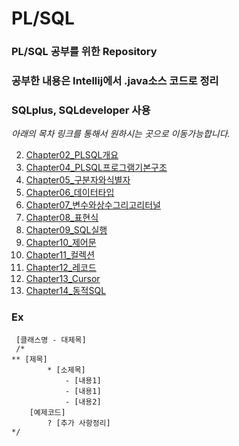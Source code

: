 # PL/SQL

### PL/SQL 공부를 위한 Repository
### 공부한 내용은 Intellij에서 .java소스 코드로 정리
###
### SQLplus, SQLdeveloper 사용

_아래의 목차 링크를 통해서 원하시는 곳으로 이동가능합니다._

2. [Chapter02_PLSQL개요](https://github.com/llhbum/PLSQL/blob/master/src/Chapter02_PLSQL%EA%B0%9C%EC%9A%94.java)
4. [Chapter04_PLSQL프로그램기본구조](https://github.com/llhbum/PLSQL/blob/master/src/Chapter04_PLSQL%ED%94%84%EB%A1%9C%EA%B7%B8%EB%9E%A8%EA%B8%B0%EB%B3%B8%EA%B5%AC%EC%A1%B0.java)
5. [Chapter05_구분자와식별자](https://github.com/llhbum/PLSQL/blob/master/src/Chapter05_%EA%B5%AC%EB%B6%84%EC%9E%90%EC%99%80%EC%8B%9D%EB%B3%84%EC%9E%90.java)
6. [Chapter06_데이터타입](https://github.com/llhbum/PLSQL/blob/master/src/Chapter06_%EB%8D%B0%EC%9D%B4%ED%84%B0%ED%83%80%EC%9E%85.java)
7. [Chapter07_변수와상수그리고리터널](https://github.com/llhbum/PLSQL/blob/master/src/Chapter07_%EB%B3%80%EC%88%98%EC%99%80%EC%83%81%EC%88%98%EA%B7%B8%EB%A6%AC%EA%B3%A0%EB%A6%AC%ED%84%B0%EB%84%90.java)
8. [Chapter08_표현식](https://github.com/llhbum/PLSQL/blob/master/src/Chapter08_%ED%91%9C%ED%98%84%EC%8B%9D.java)
9. [Chapter09_SQL실행](https://github.com/llhbum/PLSQL/blob/master/src/Chapter09_SQL%EC%8B%A4%ED%96%89.java)
10. [Chapter10_제어문](https://github.com/llhbum/PLSQL/blob/master/src/Chapter10_%EC%A0%9C%EC%96%B4%EB%AC%B8.java)
11. [Chapter11_컬렉션](https://github.com/llhbum/PLSQL/blob/master/src/Chapter11_%EC%BB%AC%EB%A0%89%EC%85%98.java)
12. [Chapter12_레코드](https://github.com/llhbum/PLSQL/blob/master/src/Chapter12_%EB%A0%88%EC%BD%94%EB%93%9C.java)
13. [Chapter13_Cursor](https://github.com/llhbum/PLSQL/blob/master/src/Chapter13_Cursor.java)
14. [Chapter14_동적SQL](https://github.com/llhbum/PLSQL/blob/master/src/Chapter14_%EB%8F%99%EC%A0%81SQL.java)


### Ex
	 [클래스명 - 대제목]
	 /*
	** [제목]
            * [소제목]
                - [내용1]
                - [내용1]
                - [내용2]
		[예제코드]
            ? [추가 사항정리]
	*/
